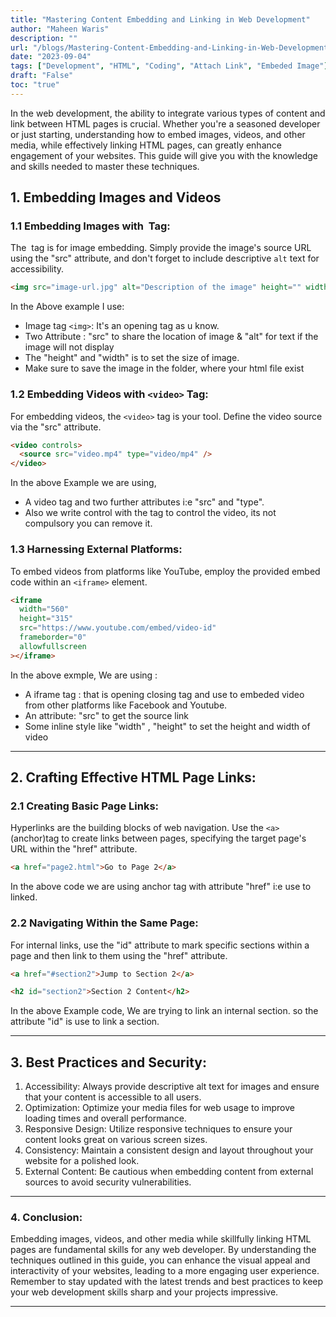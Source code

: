 ```yaml
---
title: "Mastering Content Embedding and Linking in Web Development"
author: "Maheen Waris"
description: ""
url: "/blogs/Mastering-Content-Embedding-and-Linking-in-Web-Development/"
date: "2023-09-04"
tags: ["Development", "HTML", "Coding", "Attach Link", "Embeded Image"]
draft: "False"
toc: "true"
---
```


In the web development, the ability to integrate various types of content and link between HTML pages is crucial. Whether you're a seasoned developer or just starting, understanding how to embed images, videos, and other media, while effectively linking HTML pages, can greatly enhance engagement of your websites. This guide will give you with the knowledge and skills needed to master these techniques.

## 1. Embedding Images and Videos

### 1.1 Embedding Images with <img> Tag:

The <img> tag is for image embedding. Simply provide the image's source URL using the "src" attribute, and don't forget to include descriptive `alt` text for accessibility.

```html
<img src="image-url.jpg" alt="Description of the image" height="" width="" />
```

In the Above example I use:

- Image tag `<img>`: It's an opening tag as u know.
- Two Attribute : "src" to share the location of image & "alt" for text if the image will not display
- The "height" and "width" is to set the size of image.
- Make sure to save the image in the folder, where your html file exist

### 1.2 Embedding Videos with `<video>` Tag:

For embedding videos, the `<video>` tag is your tool. Define the video source via the "src" attribute.

```html
<video controls>
  <source src="video.mp4" type="video/mp4" />
</video>
```

In the above Example we are using,

- A video tag and two further attributes i:e "src" and "type".
- Also we write control with the tag to control the video, its not compulsory you can remove it.

### 1.3 Harnessing External Platforms:

To embed videos from platforms like YouTube, employ the provided embed code within an `<iframe>` element.

```html
<iframe
  width="560"
  height="315"
  src="https://www.youtube.com/embed/video-id"
  frameborder="0"
  allowfullscreen
></iframe>
```

In the above exmple, We are using :

- A iframe tag : that is opening closing tag and use to embeded video from other platforms like Facebook and Youtube.
- An attribute: "src" to get the source link
- Some inline style like "width" , "height" to set the height and width of video

<hr>

## 2. Crafting Effective HTML Page Links:

### 2.1 Creating Basic Page Links:

Hyperlinks are the building blocks of web navigation. Use the `<a>` (anchor)tag to create links between pages, specifying the target page's URL within the "href" attribute.

```html
<a href="page2.html">Go to Page 2</a>
```

In the above code we are using anchor tag with attribute "href" i:e use to linked.

### 2.2 Navigating Within the Same Page:

For internal links, use the "id" attribute to mark specific sections within a page and then link to them using the "href" attribute.

```html
<a href="#section2">Jump to Section 2</a>

<h2 id="section2">Section 2 Content</h2>
```

In the above Example code, We are trying to link an internal section. so the attribute "id" is use to link a section.

<hr>

## 3. Best Practices and Security:

1. Accessibility: Always provide descriptive alt text for images and ensure that your content is accessible to all users.
2. Optimization: Optimize your media files for web usage to improve loading times and overall performance.
3. Responsive Design: Utilize responsive techniques to ensure your content looks great on various screen sizes.
4. Consistency: Maintain a consistent design and layout throughout your website for a polished look.
5. External Content: Be cautious when embedding content from external sources to avoid security vulnerabilities.

<hr>

### 4. Conclusion:

Embedding images, videos, and other media while skillfully linking HTML pages are fundamental skills for any web developer. By understanding the techniques outlined in this guide, you can enhance the visual appeal and interactivity of your websites, leading to a more engaging user experience. Remember to stay updated with the latest trends and best practices to keep your web development skills sharp and your projects impressive.

---
